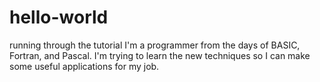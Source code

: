 # hello-world
running through the tutorial
I'm a programmer from the days of BASIC, Fortran, and Pascal.  I'm trying to learn the new techniques so I can make some useful applications for my job.
